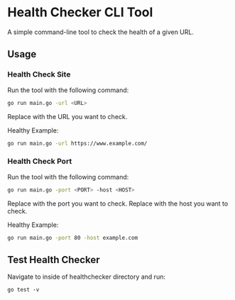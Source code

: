 # Health Checker CLI Tool

A simple command-line tool to check the health of a given URL.

## Usage

### Health Check Site
Run the tool with the following command:

```bash
go run main.go -url <URL>
```
Replace <URL> with the URL you want to check.

Healthy Example:
```bash
go run main.go -url https://www.example.com/
```

### Health Check Port
Run the tool with the following command:

```bash
go run main.go -port <PORT> -host <HOST>
```
Replace <PORT> with the port you want to check.
Replace <HOST> with the host you want to check.

Healthy Example:
```bash
go run main.go -port 80 -host example.com
```


## Test Health Checker
Navigate to inside of healthchecker directory and run:
```
go test -v
```
